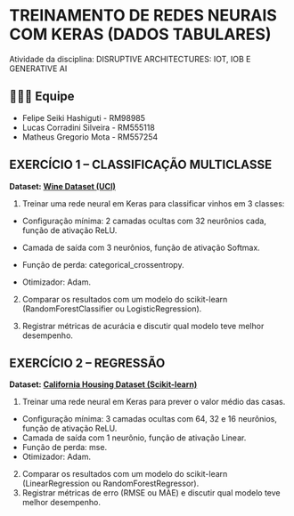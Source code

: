 # TREINAMENTO DE REDES NEURAIS COM KERAS (DADOS TABULARES)
Atividade da disciplina: DISRUPTIVE ARCHITECTURES: IOT, IOB E GENERATIVE AI


## 👩‍👦‍👦 Equipe
- Felipe Seiki Hashiguti - RM98985
- Lucas Corradini Silveira - RM555118
- Matheus Gregorio Mota - RM557254

## EXERCÍCIO 1 – CLASSIFICAÇÃO MULTICLASSE
**Dataset: [Wine Dataset (UCI)](https://archive.ics.uci.edu/dataset/109/wine)**
1. Treinar uma rede neural em Keras para classificar vinhos em 3 classes:
  - Configuração mínima: 2 camadas ocultas com 32 neurônios cada, função de ativação ReLU.
    >  
    >
  - Camada de saída com 3 neurônios, função de ativação Softmax.
    >  
    >
  - Função de perda: categorical_crossentropy.
    >  
    >
  - Otimizador: Adam.
    >  
    >

2. Comparar os resultados com um modelo do scikit-learn (RandomForestClassifier ou LogisticRegression).
   >  
   >
4. Registrar métricas de acurácia e discutir qual modelo teve melhor desempenho.
   >  
   >

## EXERCÍCIO 2 – REGRESSÃO
**Dataset: [California Housing Dataset (Scikit-learn)](https://scikit-learn.org/stable/datasets/real_world.html#california-housing-dataset)**
1. Treinar uma rede neural em Keras para prever o valor médio das casas.
- Configuração mínima: 3 camadas ocultas com 64, 32 e 16 neurônios, função de ativação ReLU.
- Camada de saída com 1 neurônio, função de ativação Linear.
- Função de perda: mse.
- Otimizador: Adam.
2. Comparar os resultados com um modelo do scikit-learn (LinearRegression ou
RandomForestRegressor).
3. Registrar métricas de erro (RMSE ou MAE) e discutir qual modelo teve melhor desempenho.
